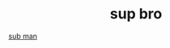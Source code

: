 <h1 align="center"> sup bro </h1>
<a href="https://youtube.com/suckybucky/"
<p align="center"> sub man </p>
</a>
